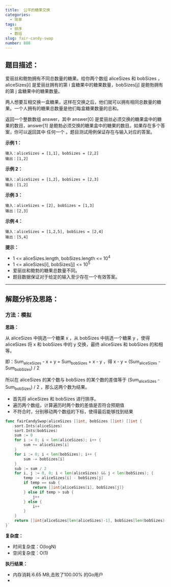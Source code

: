 ```yaml
---
title:  公平的糖果交换
categories:
  - 简单
tags:
  - 排序
  - 数组
slug: fair-candy-swap
number: 888
---
```


## 题目描述：

爱丽丝和鲍勃拥有不同总数量的糖果。给你两个数组 aliceSizes 和 bobSizes ，aliceSizes[i] 是爱丽丝拥有的第 i 盒糖果中的糖果数量，bobSizes[j] 是鲍勃拥有的第 j 盒糖果中的糖果数量。

两人想要互相交换一盒糖果，这样在交换之后，他们就可以拥有相同总数量的糖果。一个人拥有的糖果总数量是他们每盒糖果数量的总和。

返回一个整数数组 answer，其中 answer[0] 是爱丽丝必须交换的糖果盒中的糖果的数目，answer[1] 是鲍勃必须交换的糖果盒中的糖果的数目。如果存在多个答案，你可以返回其中 任何一个 。题目测试用例保证存在与输入对应的答案。

**示例 1：**
```
输入：aliceSizes = [1,1], bobSizes = [2,2]
输出：[1,2]
```

**示例 2：**
```
输入：aliceSizes = [1,2], bobSizes = [2,3]
输出：[1,2]
```

**示例 3：**
```
输入：aliceSizes = [2], bobSizes = [1,3]
输出：[2,3]
```

**示例 4：**
```
输入：aliceSizes = [1,2,5], bobSizes = [2,4]
输出：[5,4]
```

**提示：**
- 1 <= aliceSizes.length, bobSizes.length <= 10<sup>4</sup>
- 1 <= aliceSizes[i], bobSizes[j] <= 10<sup>5</sup>
- 爱丽丝和鲍勃的糖果总数量不同。
- 题目数据保证对于给定的输入至少存在一个有效答案。

---
## 解题分析及思路：

### 方法：模拟

**思路：**

从 aliceSizes 中挑选一个糖果 x ，从 bobSizes 中挑选一个糖果 y ，使得 aliceSizes 将 x 和 bobSizes 中的 y 交换，最终 aliceSizes 和 bobSizes 的和相等。

即：Sum<sub>aliceSizes</sub> - x + y = Sum<sub>bobSizes</sub> + x - y ，得 x - y = (Sum<sub>aliceSizes</sub> - Sum<sub>bobSizes</sub>) / 2

所以在 aliceSizes 的某个数与 bobSizes 的某个数的差值等于 (Sum<sub>aliceSizes</sub> - Sum<sub>bobSizes</sub>) / 2 ，那么这两个数为结果。

- 首先将 aliceSizes 和 bobSizes 进行排序。
- 遍历两个数组，计算遍历时两个数的差值是否符合预期值
- 不符合时，分别移动两个数组的下标，使得最后能够找到结果


```go
func fairCandySwap(aliceSizes []int, bobSizes []int) []int {
	sort.Ints(aliceSizes)
	sort.Ints(bobSizes)
	sum := 0
	for i := 0; i < len(aliceSizes); i++ {
		sum += aliceSizes[i]
	}
	for i := 0; i < len(bobSizes); i++ {
		sum -= bobSizes[i]
	}
	sub := sum / 2
	for i, j := 0, 0; i < len(aliceSizes) && j < len(bobSizes); {
		temp := aliceSizes[i] - bobSizes[j]
		if temp == sub {
			return []int{aliceSizes[i], bobSizes[j]}
		} else if temp > sub {
			j++
		} else {
			i++
		}
	}
	return []int{aliceSizes[len(aliceSizes)-1], bobSizes[len(bobSizes)-1]}
}`
```

**复杂度：**

- 时间复杂度：O(logN)
- 空间复杂度：O(1)

**执行结果：**

- 内存消耗:6.65 MB,击败了100.00% 的Go用户
- 

